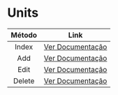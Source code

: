 # Units

| Método |             Link              |
| :----: | :---------------------------: |
| Index  | [Ver Documentação](index.md)  |
|  Add   |  [Ver Documentação](add.md)   |
|  Edit  |  [Ver Documentação](edit.md)  |
| Delete | [Ver Documentação](delete.md) |
